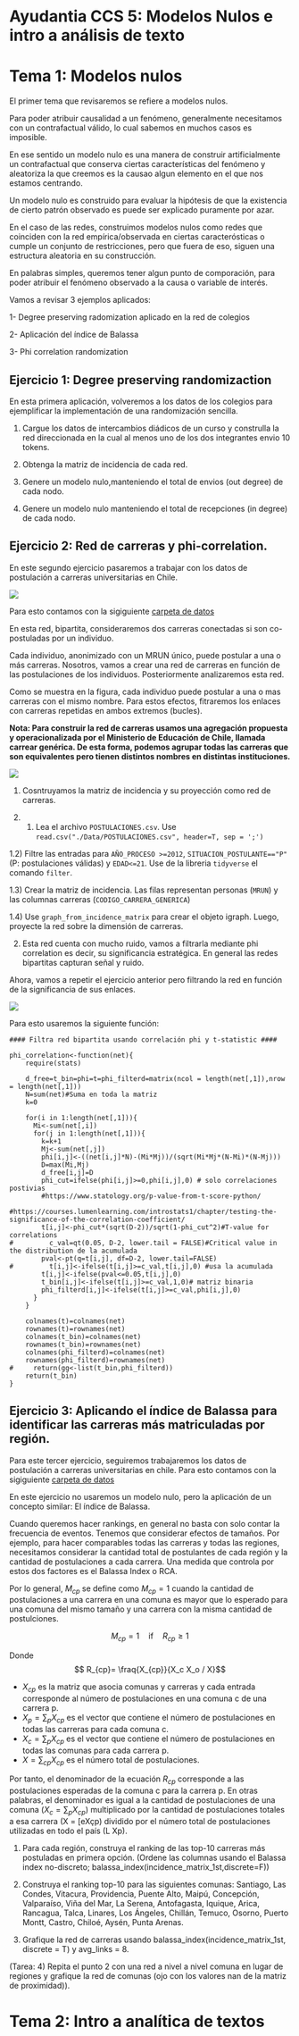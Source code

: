 # Ayudantia CCS 5: Modelos Nulos e intro a análisis de texto

# Tema 1: Modelos nulos

El primer tema que revisaremos se refiere a modelos nulos.

Para poder atribuir causalidad a un fenómeno, generalmente necesitamos con un contrafactual válido, lo cual sabemos en muchos casos es imposible.

En ese sentido un modelo nulo es una manera de construir artificialmente un contrafactual que conserva ciertas características del fenómeno y aleatoriza la que creemos es la causao algun elemento en el que nos estamos centrando.

Un modelo nulo es construido para evaluar la hipótesis de que la existencia de cierto patrón observado es puede ser explicado puramente por azar.

En el caso de las redes, construimos modelos nulos como redes que coinciden con la red empírica/observada en ciertas caracterósticas o cumple un conjunto de restricciones, pero que fuera de eso, siguen una estructura aleatoria en su construcción.

En palabras simples, queremos tener algun punto de comporación, para poder atribuir el fenómeno observado a la causa o variable de interés.

Vamos a revisar 3 ejemplos aplicados:

1- Degree preserving radomization aplicado en la red de colegios 

2- Aplicación del índice de Balassa 

3- Phi correlation randomization

## Ejercicio 1: Degree preserving randomizaction

En esta primera aplicación, volveremos a los datos de los colegios para ejemplificar la implementación de una randomización sencilla.

1.  Cargue los datos de intercambios diádicos de un curso y construlla la red direccionada en la cual al menos uno de los dos integrantes envio 10 tokens.

2.  Obtenga la matriz de incidencia de cada red.

3.  Genere un modelo nulo,manteniendo el total de envios (out degree) de cada nodo.

4.  Genere un modelo nulo manteniendo el total de recepciones (in degree) de cada nodo.

## Ejercicio 2: Red de carreras y phi-correlation.

En este segundo ejercicio pasaremos a trabajar con los datos de postulación a carreras universitarias en Chile.

![](images/image-1114643002.png)

Para esto contamos con la sigiguiente [carpeta de datos](https://www.dropbox.com/sh/uw9u1wlwi189lbw/AAD9rRWQsBLskP3hexaOk08Ba?dl=0)

En esta red, bipartita, consideraremos dos carreras conectadas si son co-postuladas por un individuo.

Cada individuo, anonimizado con un MRUN único, puede postular a una o más carreras. Nosotros, vamos a crear una red de carreras en función de  las postulaciones de los individuos. Posteriormente analizaremos esta red.

Como se muestra en la figura, cada individuo puede postular a una o mas carreras con el mismo nombre. Para estos efectos, fitraremos los enlaces con carreras repetidas en ambos extremos (bucles).

**Nota: Para construir la red de carreras usamos una agregación propuesta y operacionalizada por el Ministerio de Educación de Chile, llamada carrear genérica. De esta forma, podemos agrupar todas las carreras que son equivalentes pero tienen distintos nombres en distintas instituciones.**

![](images/image-237919864.png)
 
 1. Cosntruyamos la matriz de incidencia y su proyección como red de carreras.
 
 
1. 1) Lea el archivo `POSTULACIONES.csv`. Use `read.csv("./Data/POSTULACIONES.csv", header=T, sep = ';')`

1.2) Filtre las entradas para `AÑO_PROCESO >=2012`, `SITUACION_POSTULANTE=="P"` (P: postulaciones válidas) y `EDAD<=21`. Use de la libreria `tidyverse` el comando `filter`.

1.3) Crear la matriz de incidencia. Las filas representan personas (`MRUN`) y las columnas carreras (`CODIGO_CARRERA_GENERICA`)

1.4) Use `graph_from_incidence_matrix` para crear el objeto igraph. Luego, proyecte la red sobre la dimensión de carreras.


 
 2. Esta red cuenta con mucho ruido, vamos a filtrarla mediante phi correlation es decir, su significancia estratégica. 
En general las redes bipartitas capturan señal y ruido. 

Ahora, vamos a repetir el ejercicio anterior pero filtrando la red en función de la significancia de sus enlaces.


![](images/image-299266272.png)


Para esto usaremos la siguiente función:


```
#### Filtra red bipartita usando correlación phi y t-statistic ####

phi_correlation<-function(net){
    require(stats)
    
    d_free=t_bin=phi=t=phi_filterd=matrix(ncol = length(net[,1]),nrow = length(net[,1]))
    N=sum(net)#Suma en toda la matriz
    k=0

    for(i in 1:length(net[,1])){
      Mi<-sum(net[,i])
      for(j in 1:length(net[,1])){
        k=k+1
        Mj<-sum(net[,j])
        phi[i,j]<-((net[i,j]*N)-(Mi*Mj))/(sqrt(Mi*Mj*(N-Mi)*(N-Mj)))
        D=max(Mi,Mj)
        d_free[i,j]=D
        phi_cut=ifelse(phi[i,j]>=0,phi[i,j],0) # solo correlaciones postivias
        #https://www.statology.org/p-value-from-t-score-python/
        #https://courses.lumenlearning.com/introstats1/chapter/testing-the-significance-of-the-correlation-coefficient/
        t[i,j]<-phi_cut*(sqrt(D-2))/sqrt(1-phi_cut^2)#T-value for correlations
#         c_val=qt(0.05, D-2, lower.tail = FALSE)#Critical value in the distribution de la acumulada
        pval<-pt(q=t[i,j], df=D-2, lower.tail=FALSE)
#         t[i,j]<-ifelse(t[i,j]>=c_val,t[i,j],0) #usa la acumulada
        t[i,j]<-ifelse(pval<=0.05,t[i,j],0) 
        t_bin[i,j]<-ifelse(t[i,j]>=c_val,1,0)# matriz binaria 
        phi_filterd[i,j]<-ifelse(t[i,j]>=c_val,phi[i,j],0)
      }
    }

    colnames(t)=colnames(net)
    rownames(t)=rownames(net)
    colnames(t_bin)=colnames(net)
    rownames(t_bin)=rownames(net)
    colnames(phi_filterd)=colnames(net)
    rownames(phi_filterd)=rownames(net)
#     return(gg<-list(t_bin,phi_filterd))
    return(t_bin)
}
```

## Ejercicio 3: Aplicando el índice de Balassa para identificar las carreras más matriculadas por región.

Para este tercer ejercicio, seguiremos trabajaremos los datos de postulación a carreras universitarias en chile. Para esto contamos con la sigiguiente [carpeta de datos](https://www.dropbox.com/sh/uw9u1wlwi189lbw/AAD9rRWQsBLskP3hexaOk08Ba?dl=0)

En este ejercicio no usaremos un modelo nulo, pero la aplicación de un concepto similar: El índice de Balassa.

Cuando queremos hacer rankings, en general no basta con solo contar la frecuencia de eventos. Tenemos que considerar efectos de tamaños. Por ejemplo, para hacer comparables todas las carreras y todas las regiones, necesitamos considerar la cantidad total de postulantes de cada región y la cantidad de postulaciones a cada carrera. Una medida que controla por estos dos factores es el Balassa Index o RCA.

Por lo general, $M_{cp}$ se define como $M_{cp} = 1$ cuando la cantidad de postulaciones a una carrera en una comuna es mayor que lo esperado para una comuna del mismo tamaño y una carrera con la misma cantidad de postulciones.

$$ M_{cp} = 1 \quad \text{if} \quad R_{cp} \geq 1$$

Donde $$ R_{cp}= \fraq{X_{cp}}{X_c X_o / X}$$

-   $X_{cp}$ es la matriz que asocia comunas y carreras y cada entrada corresponde al número de postulaciones en una comuna c de una carrera p.
-   $X_{p} = \sum_p X_{cp}$ es el vector que contiene el número de postulaciones en todas las carreras para cada comuna c.
-   $X_{c} = \sum_{p} X_{cp}$ es el vector que contiene el número de postulaciones en todas las comunas para cada carrera p.
-   $X = \sum_{cp} X_{cp}$ es el número total de postulaciones.

Por tanto, el denominador de la ecuación $R_{cp}$ corresponde a las postulaciones esperadas de la comuna c para la carrera p. En otras palabras, el denominador es igual a la cantidad de postulaciones de una comuna ($X_c = \sum_p X_{cp}$) multiplicado por la cantidad de postulaciones totales a esa carrera (X = [eXçp) dividido por el número total de postulaciones utilizadas en todo el país (L Xp).

1)  Para cada región, construya el ranking de las top-10 carreras más postuladas en primera opción. (Ordene las columnas usando el Balassa index no-discreto; balassa_index(incidence_matrix_1st,discrete=F))

2)  Construya el ranking top-10 para las siguientes comunas: Santiago, Las Condes, Vitacura, Providencia, Puente Alto, Maipú, Concepción, Valparaíso, Viña del Mar, La Serena, Antofagasta, Iquique, Arica, Rancagua, Talca, Linares, Los Ángeles, Chillán, Temuco, Osorno, Puerto Montt, Castro, Chiloé, Aysén, Punta Arenas.

3)  Grafique la red de carreras usando balassa_index(incidence_matrix_1st, discrete = T) y avg_links = 8.

(Tarea: 4) Repita el punto 2 con una red a nivel a nivel comuna en lugar de regiones y grafique la red de comunas (ojo con los valores nan de la matriz de proximidad)).

# Tema 2: Intro a analítica de textos
